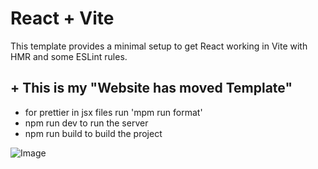 # React + Vite

This template provides a minimal setup to get React working in Vite with HMR and some ESLint rules.

## + This is my "Website has moved Template"

- for prettier in jsx files run 'mpm run format'
- npm run dev to run the server
- npm run build to build the project

![Image](ReadmeImage.png)
